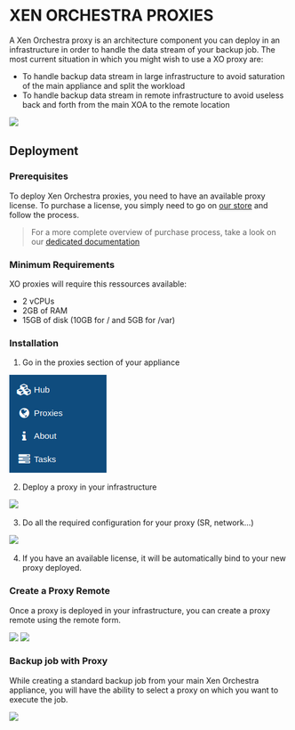 # XEN ORCHESTRA PROXIES

A Xen Orchestra proxy is an architecture component you can deploy in an infrastructure in order to handle the data stream of your backup job.
The most current situation in which you might wish to use a XO proxy are:
* To handle backup data stream in large infrastructure to avoid saturation of the main appliance and split the workload
* To handle backup data stream in remote infrastructure to avoid useless back and forth from the main XOA to the remote location

![](https://xen-orchestra.com/blog/content/images/2019/04/Paper.Vates.2019.04.13-2-1-1.png)


## Deployment

### Prerequisites

To deploy Xen Orchestra proxies, you need to have an available proxy license. To purchase a license, you simply need to go on [our store](https://xen-orchestra.com/#!/member/purchaser) and follow the process.

> For a more complete overview of purchase process, take a look on our [dedicated documentation](https://xen-orchestra.com/docs/purchase.html)

### Minimum Requirements

XO proxies will require this ressources available:

* 2 vCPUs
* 2GB of RAM
* 15GB of disk (10GB for / and 5GB for /var)

### Installation

1. Go in the proxies section of your appliance

![](./assets/proxy-section.png)

2. Deploy a proxy in your infrastructure

![](https://user-images.githubusercontent.com/21563339/80114306-b6110480-8583-11ea-8722-83f22e5be778.png)

3. Do all the required configuration for your proxy (SR, network...)

![](https://user-images.githubusercontent.com/21563339/80114537-fe302700-8583-11ea-9bf5-598e0b143021.png)

4. If you have an available license, it will be automatically bind to your new proxy deployed.

### Create a Proxy Remote

Once a proxy is deployed in your infrastructure, you can create a proxy remote using the remote form.

![](https://user-images.githubusercontent.com/21563339/80117316-54529980-8587-11ea-9721-8a1d61293efe.png)
![](https://user-images.githubusercontent.com/21563339/80117185-23726480-8587-11ea-8136-50a8d98b4a5a.png)

### Backup job with Proxy

While creating a standard backup job from your main Xen Orchestra appliance, you will have the ability to select a proxy on which you want to execute the job.

![](https://user-images.githubusercontent.com/21563339/80116365-29b41100-8586-11ea-9746-e01ca3e53996.png)
